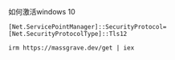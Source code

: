 如何激活windows 10

```
[Net.ServicePointManager]::SecurityProtocol=[Net.SecurityProtocolType]::Tls12
```

```
irm https://massgrave.dev/get | iex
```